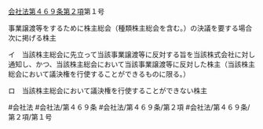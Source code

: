 [会社法第４６９条第２項](会社法＿＿＿＿第４６９条第２項)第１号

事業譲渡等をするために株主総会（種類株主総会を含む。）の決議を要する場合　次に掲げる株主

イ　当該株主総会に先立って当該事業譲渡等に反対する旨を当該株式会社に対し通知し、かつ、当該株主総会において当該事業譲渡等に反対した株主（当該株主総会において議決権を行使することができるものに限る。）

ロ　当該株主総会において議決権を行使することができない株主


#会社法
#会社法/第４６９条
#会社法/第４６９条/第２項
#会社法/第４６９条/第２項/第１号
